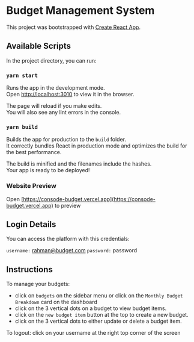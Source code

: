 # Budget Management System

This project was bootstrapped with [Create React App](https://github.com/facebook/create-react-app).

## Available Scripts

In the project directory, you can run:

### `yarn start`

Runs the app in the development mode.\
Open [http://localhost:3010](http://localhost:3010) to view it in the browser.

The page will reload if you make edits.\
You will also see any lint errors in the console.




### `yarn build`

Builds the app for production to the `build` folder.\
It correctly bundles React in production mode and optimizes the build for the best performance.

The build is minified and the filenames include the hashes.\
Your app is ready to be deployed!

### Website Preview
Open [https://consode-budget.vercel.app](https://consode-budget.vercel.app) to preview

## Login Details

You can access the platform with this credentials:

`username:` rahman@budget.com
`password:` password

## Instructions
To manage your budgets:
- click on `budgets` on the sidebar menu or click on the `Monthly Budget Breakdown` card on the dashboard
- click on the 3 vertical dots on a budget to view budget items.
- click on the `new budget item` button at the top to create a new budget.
- click on the 3 vertical dots to either update or delete a budget item.

To logout: 
click on your username at the right top corner of the screen